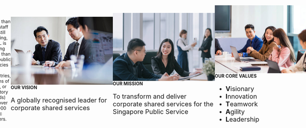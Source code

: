 ```yaml
---
title: Our Vision, Mission & Core Values
permalink: /our-vision-mission-core-values/
variant: markdown
description: ""
---
```

<style>
	body{
	display: flex;
	justify-content: center;
	align-items: center;
	min-height: 100vh;
	}
	
	.text-box p{
	font-size: 20px;
	}
	
	.text-box ul{
	font-size: 20px;
	}
</style>
<p>With more than 500 staff and still growing, VITAL is serving more than 100 public agencies (i.e.  ministries, organs of state, or statutory boards) and over 100,000 public officers.</p>

<div style="margin: 150px auto; width: 110%;" class="wrapper">
	<img style="max-width: 320px; float: left;" src="/images/overview/CorporateImg7_Asian_.jpg">
    <div class="text-box">
			<h4><b>OUR VISION</b></h4>
			<p>A globally recognised leader for corporate shared services</p>
    </div>
</div>
<div style="margin: 150px auto; width: 110%;" class="wrapper">
	<img style="max-width: 320px; float: right;" src="/images/overview/CorporateImg6_Asian_.jpg">
    <div class="text-box">
			<h4><b>OUR MISSION</b></h4>
			<p>To transform and deliver corporate shared services for the Singapore Public Service</p>
    </div>
</div>
<div style="margin: 150px auto; width: 110%;" class="wrapper">
	<img style="max-width: 320px; float: left;" src="/images/overview/CorporateImg5_Asian_.jpg">
    <div class="text-box">
			<h4><b>OUR CORE VALUES</b></h4>
			<ul class="text-box">
				<li><b>V</b>isionary</li>
				<li><b>I</b>nnovation</li>
				<li><b>T</b>eamwork</li>
				<li><b>A</b>gility</li>
				<li><b>L</b>eadership</li>
			</ul>
    </div>
</div>
